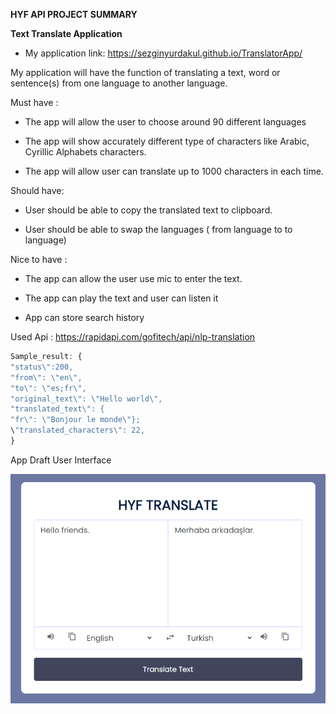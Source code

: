 **HYF API PROJECT SUMMARY**

**Text Translate Application**

- My application link: <https://sezginyurdakul.github.io/TranslatorApp/>

My application will have the function of translating a text, word or
sentence(s) from one language to another language.

Must have :

-   The app will allow the user to choose around 90 different languages

-   The app will show accurately different type of characters like
    Arabic, Cyrillic Alphabets characters.

-   The app will allow user can translate up to 1000 characters in each
    time.

Should have:

-   User should be able to copy the translated text to clipboard.

-   User should be able to swap the languages ( from language to to
    language)

Nice to have :

-   The app can allow the user use mic to enter the text.

-   The app can play the text and user can listen it

-   App can store search history

Used Api : <https://rapidapi.com/gofitech/api/nlp-translation>


```javascript
Sample_result: {
"status\":200,
"from\": \"en\",
"to\": \"es;fr\",
"original_text\": \"Hello world\",
"translated_text\": {
"fr\": \"Bonjour le monde\"};
\"translated_characters\": 22,
}
```
App Draft User Interface

![](/assets/TranslateApp.png)
